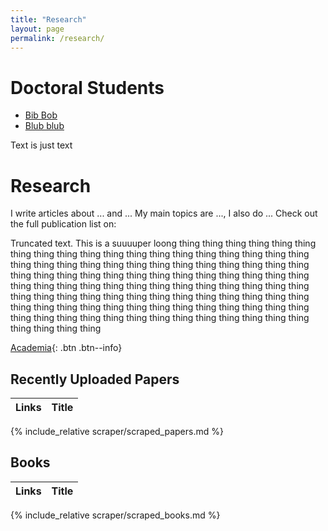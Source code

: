 ```yaml
---
title: "Research"
layout: page
permalink: /research/
---
```


# Doctoral Students

* [Bib Bob](http://www.example.com)
* [Blub blub](mailto:bob@example.com)

Text is just text

# Research

I write articles about ... and ...
My main topics are ..., I also do ...
Check out the full publication list on:

<p class="text-truncate">Truncated text. This is a suuuuper loong thing thing  thing  thing  thing  thing  thing  thing  thing  thing  thing  thing  thing  thing  thing  thing  thing  thing  thing  thing  thing  thing  thing  thing  thing  thing  thing  thing  thing  thing  thing  thing  thing  thing  thing  thing  thing  thing  thing  thing  thing  thing  thing  thing  thing  thing  thing  thing  thing  thing  thing  thing  thing  thing  thing  thing  thing  thing  thing  thing  thing  thing  thing  thing  thing  thing  thing  thing  thing  thing  thing  thing  thing  thing  thing  thing  thing  thing  thing  thing  thing  thing  thing  thing  thing  thing  thing  thing  thing  thing  thing  thing  thing  thing  thing  thing  thing  thing  thing  thing  thing </p>

[Academia](http://univ-paris8.academia.edu/MarieDGarnier/Papers){: .btn .btn--info}

## Recently Uploaded Papers

| Links   | Title            |
|---------|------------------|
{% include_relative scraper/scraped_papers.md %}

## Books

| Links   | Title            |
|---------|------------------|
{% include_relative scraper/scraped_books.md %}
